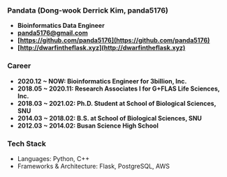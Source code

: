 ### Pandata (Dong-wook Derrick Kim, panda5176)
- **Bioinformatics Data Engineer**
- **panda5176@gmail.com**
- **[https://github.com/panda5176](https://github.com/panda5176)**
- **[http://dwarfintheflask.xyz](http://dwarfintheflask.xyz)**

### Career
- **2020.12 ~ NOW: Bioinformatics Engineer for 3billion, Inc.**
- **2018.05 ~ 2020.11: Research Associates I for G+FLAS Life Sciences, Inc.**
- **2018.03 ~ 2021.02: Ph.D. Student at School of Biological Sciences, SNU**
- **2014.03 ~ 2018.02: B.S. at School of Biological Sciences, SNU**
- **2012.03 ~ 2014.02: Busan Science High School**

### Tech Stack
- Languages: Python, C++
- Frameworks & Architecture: Flask, PostgreSQL, AWS
